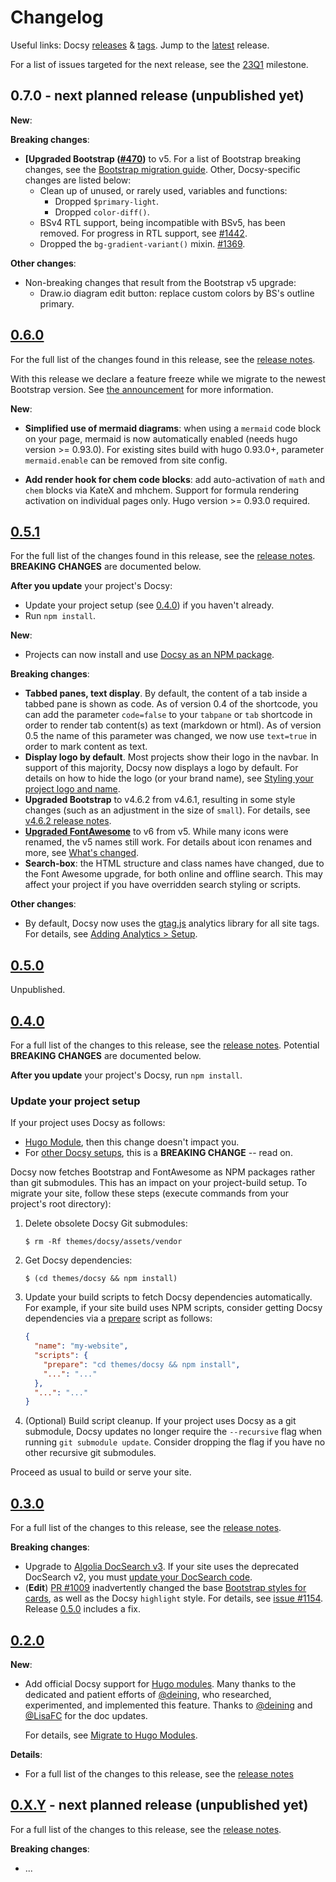 <!--
  cSpell:ignore deining docsy gtag lookandfeel
-->

# Changelog

Useful links: Docsy [releases][] & [tags][]. Jump to the [latest][] release.

For a list of issues targeted for the next release, see the [23Q1][] milestone.

## 0.7.0 - next planned release (unpublished yet)

**New**:

**Breaking changes**:

- **[Upgraded Bootstrap ([#470][])** to v5. For a list of Bootstrap breaking
  changes, see the [Bootstrap migration guide][bsv5mig]. Other, Docsy-specific
  changes are listed below:
  - Clean up of unused, or rarely used, variables and functions:
    - Dropped `$primary-light`.
    - Dropped `color-diff()`.
  - BSv4 RTL support, being incompatible with BSv5, has been removed. For
    progress in RTL support, see [#1442][].
  - Dropped the `bg-gradient-variant()` mixin. [#1369][].

**Other changes**:

- Non-breaking changes that result from the Bootstrap v5 upgrade:
  - Draw.io diagram edit button: replace custom colors by BS's outline primary.

[#470]: https://github.com/google/docsy/issues/470
[#1369]: https://github.com/google/docsy/issues/1369
[#1442]: https://github.com/google/docsy/issues/1442
[bsv5mig]: https://getbootstrap.com/docs/5.2/migration/

## [0.6.0][]

For the full list of the changes found in this release, see the [release
notes][0.6.0].

With this release we declare a feature freeze while we migrate to the newest
Bootstrap version. See [the announcement][bs-announcement] for more information.

**New**:

- **Simplified use of mermaid diagrams**: when using a `mermaid` code block on
  your page, mermaid is now automatically enabled (needs hugo version >= 0.93.0).
  For existing sites build with hugo 0.93.0+, parameter `mermaid.enable`
  can be removed from site config.

- **Add render hook for chem code blocks**: add auto-activation of `math` and
  `chem` blocks via KateX and mhchem. Support for formula rendering activation
  on individual pages only. Hugo version >= 0.93.0 required.

## [0.5.1][]

For the full list of the changes found in this release, see the [release
notes][0.5.1]. **BREAKING CHANGES** are documented below.

**After you update** your project's Docsy:

- Update your project setup (see [0.4.0][]) if you haven't already.
- Run `npm install`.

**New**:

- Projects can now install and use [Docsy as an NPM package][].

**Breaking changes**:

- **Tabbed panes, text display**. By default, the content of a tab inside a tabbed
  pane is shown as code. As of version 0.4 of the shortcode, you can add the
  parameter `code=false` to your `tabpane` or `tab` shortcode  in order to render
  tab content(s) as text (markdown or html). As of version 0.5 the name of this
  parameter was changed, we now use `text=true` in order to mark content as text.
- **Display logo by default**. Most projects show their logo in the navbar. In
  support of this majority, Docsy now displays a logo by default. For details on
  how to hide the logo (or your brand name), see [Styling your project logo and
  name][].
- **Upgraded Bootstrap** to v4.6.2 from v4.6.1, resulting in some style changes
  (such as an adjustment in the size of `small`). For details, see [v4.6.2
  release notes][].
- **[Upgraded FontAwesome][]** to v6 from v5. While many icons were renamed, the
  v5 names still work. For details about icon renames and more, see [What's
  changed][].
- **Search-box**: the HTML structure and class names have changed, due to the
  Font Awesome upgrade, for both online and offline search. This may affect your
  project if you have overridden search styling or scripts.

**Other changes**:

- By default, Docsy now uses the [gtag.js][] analytics library for all site
  tags. For details, see [Adding Analytics > Setup][].

[Adding Analytics > Setup]: https://www.docsy.dev/docs/adding-content/feedback/#setup
[v4.6.2 release notes]: https://github.com/twbs/bootstrap/releases/tag/v4.6.2
[docsy as an npm package]:
  https://www.docsy.dev/docs/get-started/other-options/#option-3-docsy-as-an-npm-package
[gtag.js]: https://support.google.com/analytics/answer/10220869
[styling your project logo and name]:
  https://www.docsy.dev/docs/adding-content/lookandfeel/#styling-your-project-logo-and-name
[upgraded fontawesome]: https://fontawesome.com/docs/web/setup/upgrade/
[what's changed]: https://fontawesome.com/docs/web/setup/upgrade/whats-changed

## [0.5.0][]

Unpublished.

## [0.4.0][]

For a full list of the changes to this release, see the [release notes][0.4.0].
Potential **BREAKING CHANGES** are documented below.

**After you update** your project's Docsy, run `npm install`.

### Update your project setup

If your project uses Docsy as follows:

- [Hugo Module][], then this change doesn't impact you.
- For [other Docsy setups][], this is a **BREAKING CHANGE** -- read on.

Docsy now fetches Bootstrap and FontAwesome as NPM packages rather than git
submodules. This has an impact on your project-build setup. To migrate your
site, follow these steps (execute commands from your project's root directory):

  1.  Delete obsolete Docsy Git submodules:
      ```console
      $ rm -Rf themes/docsy/assets/vendor
      ```
  2.  Get Docsy dependencies:
      ```console
      $ (cd themes/docsy && npm install)
      ```
  3.  Update your build scripts to fetch Docsy dependencies automatically. For
      example, if your site build uses NPM scripts, consider getting Docsy
      dependencies via a [prepare][] script as follows:
      ```json
      {
        "name": "my-website",
        "scripts": {
          "prepare": "cd themes/docsy && npm install",
          "...": "..."
        },
        "...": "..."
      }
      ```
  4.  (Optional) Build script cleanup. If your project uses Docsy as a git
      submodule, Docsy updates no longer require the `--recursive` flag when
      running `git submodule update`. Consider dropping the flag if you have no
      other recursive git submodules.

Proceed as usual to build or serve your site.

[hugo module]: https://www.docsy.dev/docs/get-started/docsy-as-module/
[other docsy setups]: https://www.docsy.dev/docs/get-started/other-options/
[prepare]:
  https://docs.npmjs.com/cli/v8/using-npm/scripts#prepare-and-prepublish

## [0.3.0][]

For a full list of the changes to this release, see the [release notes][0.3.0].

**Breaking changes**:

- Upgrade to
  [Algolia DocSearch v3](https://docsearch.algolia.com/docs/DocSearch-v3). If
  your site uses the deprecated DocSearch v2, you must
  [update your DocSearch code](https://docsearch.algolia.com/docs/migrating-from-v2).
- (**Edit**) [PR #1009][] inadvertently changed the base [Bootstrap styles for
  cards][bs4cards], as well as the Docsy `highlight` style. For details, see
  [issue #1154][]. Release [0.5.0][] includes a fix.

[bs4cards]: https://getbootstrap.com/docs/4.1/components/card/
[pr #1009]: https://github.com/google/docsy/pull/1009
[issue #1154]: https://github.com/google/docsy/issues/1154

## [0.2.0][]

**New**:

- Add official Docsy support for [Hugo modules][]. Many thanks to the dedicated
  and patient efforts of [@deining][], who researched, experimented, and
  implemented this feature. Thanks to [@deining][] and [@LisaFC][] for the doc
  updates.

  For details, see
  [Migrate to Hugo Modules](https://www.docsy.dev/docs/updating/convert-site-to-module/).

**Details**:

- For a full list of the changes to this release, see the [release notes][0.2.0]

## [0.X.Y][] - next planned release (unpublished yet)

For a full list of the changes to this release, see the [release notes][0.x.y].

**Breaking changes**:

- ...

[@deining]: https://github.com/deining
[@lisafc]: https://github.com/LisaFC
[0.6.0]: https://github.com/google/docsy/releases/v0.6.0
[0.5.1]: https://github.com/google/docsy/releases/v0.5.1
[0.5.0]: https://github.com/google/docsy/releases/v0.5.0
[0.4.0]: https://github.com/google/docsy/releases/v0.4.0
[0.3.0]: https://github.com/google/docsy/releases/v0.3.0
[0.2.0]: https://github.com/google/docsy/releases/v0.2.0
[0.x.y]: #
[23q1]: https://github.com/google/docsy/milestone/6
[hugo modules]: https://gohugo.io/hugo-modules/
[latest]: https://github.com/google/docsy/releases/latest
[releases]: https://github.com/google/docsy/releases
[tags]: https://github.com/google/docsy/tags
[bs-announcement]: https://github.com/google/docsy/discussions/1308
